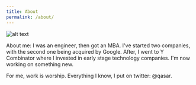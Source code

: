 ```yaml
---
title: About
permalink: /about/
---
```


![alt text](https://fortunedotcom.files.wordpress.com/2015/08/dscf3406.jpg?w=840&h=485&crop=1 "Logo Title Text 1")

About me: I was an engineer, then got an MBA. I've started two companies, with the second one being acquired by Google. After, I went to Y Combinator where I invested in early stage technology companies. I'm now working on something new. 

For me, work is worship. Everything I know, I put on twitter: @qasar. 


